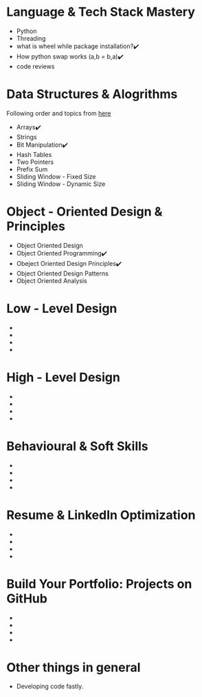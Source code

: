 # Language & Tech Stack Mastery
- Python
- Threading
- what is wheel while package installation?✔️
- How python swap works (a,b = b,a)✔️
- code reviews
# Data Structures & Alogrithms
Following order and topics from [here](https://algomaster.io/practice/dsa-patterns)
- Arrays✔️
- Strings
- Bit Manipulation✔️
- Hash Tables
- Two Pointers
- Prefix Sum
- Sliding Window - Fixed Size
- Sliding Window - Dynamic Size
# Object - Oriented Design & Principles
- Object Oriented Design
- Object Oriented Programming✔️
- Obeject Oriented Design Principles✔️
- Object Oriented Design Patterns
- Object Oriented Analysis
# Low - Level Design
-
-
-
-
# High - Level Design
-
-
-
-
# Behavioural & Soft Skills
-
-
-
-
# Resume & LinkedIn Optimization
-
-
-
-
# Build Your Portfolio: Projects on GitHub
-
-
-
-
# Other things in general
- Developing code fastly.
